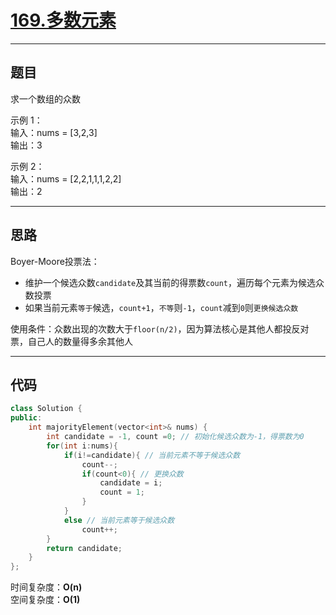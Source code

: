 # [169.多数元素](https://leetcode.cn/problems/majority-element/)

---

## 题目

求一个数组的众数

示例 1：  
输入：nums = [3,2,3]  
输出：3  

示例 2：  
输入：nums = [2,2,1,1,1,2,2]  
输出：2  

---

## 思路

Boyer-Moore投票法：

- 维护一个候选众数`candidate`及其当前的得票数`count`，遍历每个元素为候选众数投票
- 如果当前元素`等于`候选，`count+1`，`不等`则`-1`，`count`减到`0`则`更换候选众数`

使用条件：众数出现的次数大于`floor(n/2)`，因为算法核心是其他人都投反对票，自己人的数量得多余其他人

---

## 代码

```C++
class Solution {
public:
    int majorityElement(vector<int>& nums) {
        int candidate = -1, count =0; // 初始化候选众数为-1，得票数为0
        for(int i:nums){
            if(i!=candidate){ // 当前元素不等于候选众数
                count--;
                if(count<0){ // 更换众数
                    candidate = i;
                    count = 1;
                }
            }
            else // 当前元素等于候选众数
                count++;
        }
        return candidate;
    }
};
```

时间复杂度：**O(n)**  
空间复杂度：**O(1)**
